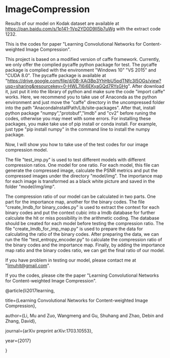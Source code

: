# ImageCompression

Results of our model on Kodak dataset are available at https://pan.baidu.com/s/1p141-1Vp2YD0D9II5b7uWg with the extract code 1232.

This is the codes for paper "Learning Convolutional Networks for Content-weighted Image Compression".

This project is based on a modified version of caffe framework. Currently, we only offer the complied pycaffe python package for test. The pycaffe package is complied with the environment "Windows 10" "VS 2015" and "CUDA 8.0". The pycaffe package is available at "https://drive.google.com/file/d/0B-XAj3Bp3YhHbU5pdTNfc3l5OGs/view?usp=sharing&resourcekey=0-HWL7I6i6EKyaGQd7RYsGHg". After download it, just put it into the library of python and make sure the code "import caffe" works. Here, we recommend you to take use of Anaconda as the python environment and just move the "caffe" directory in the uncompressed folder into the path "AnacondaInstallPath/Lib/site-packages". After that, install python package "numpy","protobuf","lmdb" and "cv2" before runing the codes, otherwise you may meet with some errors. For installing these packages, you make take use of pip install or conda install. For example, just type "pip install numpy" in the command line to install the numpy package. 

Now, I will show you how to take use of the test codes for our image compression model. 

The file "test_imp.py" is used to test different models with different compression ratios. One model for one ratio. For each model, this file can generate the compressed image, calculate the PSNR metrics and put the compressed images under the directory "model/img". The importance map for each image is transformed as a black white picture and saved in the folder "model/img/imp".

The compression ratio of our model can be calculated in two parts. One part for the importance map, another for the binary codes. The file "create_lmdb_for binary_codes.py" is used to extract the context for each binary codes and put the context cubic into a lmdb database for further calculate the hit or miss possibility in the arithmetic coding. The database should be created for each model before testing the compression ratio.  The file "create_lmdb_for_imp_map.py" is used to prepare the data for calculating the ratio of the binary codes. After preparing the data, we can run the file "test_entropy_encoder.py" to calculate the compression ratio of the binary codes and the importance map. Finally, by adding the importance map ratio and the binary codes ratio, we can get the final ratio of our model.

If you have problem in testing our model, please contact me at "limuhit@gmail.com".

If you the codes, please cite the paper "Learning Convolutional Networks for Content-weighted Image Compression".

@article{li2017learning,

  title={Learning Convolutional Networks for Content-weighted Image Compression},
  
  author={Li, Mu and Zuo, Wangmeng and Gu, Shuhang and Zhao, Debin and Zhang, David},
  
  journal={arXiv preprint arXiv:1703.10553},
  
  year={2017}
  
}
